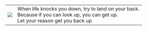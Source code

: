 <table>
<tr>
<td><image src="https://user-images.githubusercontent.com/86332370/178223622-14bfa64c-8cf1-4b20-a5a1-2647d43df9f2.png"></td>
<td>
 When life knocks you down, try to land on your back.<br>
 Because if you can look up, you can get up.<br> 
 Let your reason get you back up</td>
 
</tr>
</table>









